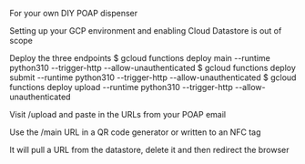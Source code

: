 For your own DIY POAP dispenser

Setting up your GCP environment and enabling Cloud Datastore is out of scope

Deploy the three endpoints
$ gcloud functions deploy main --runtime python310 --trigger-http --allow-unauthenticated
$ gcloud functions deploy submit --runtime python310 --trigger-http --allow-unauthenticated
$ gcloud functions deploy upload --runtime python310 --trigger-http --allow-unauthenticated

Visit /upload and paste in the URLs from your POAP email

Use the /main URL in a QR code generator or written to an NFC tag

It will pull a URL from the datastore, delete it and then redirect the browser
